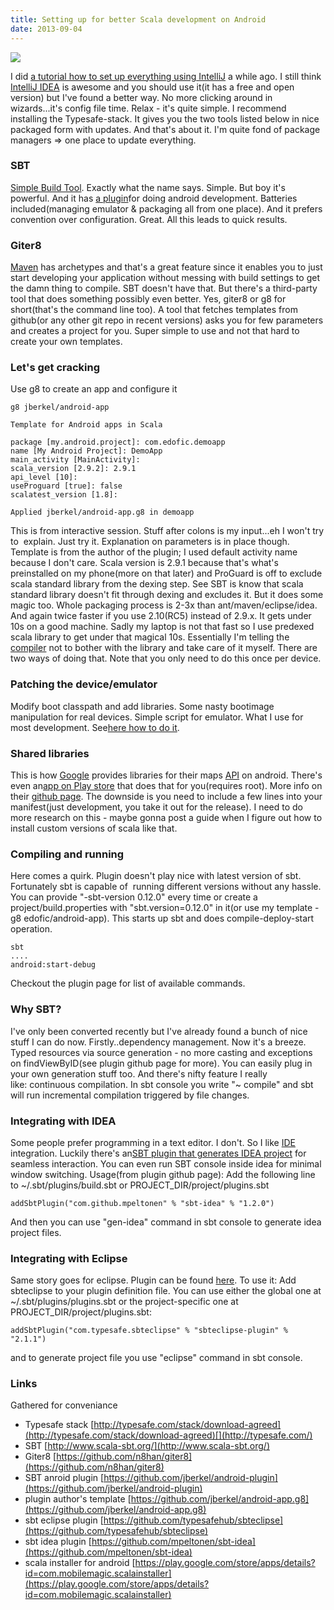 ```yaml
---
title: Setting up for better Scala development on Android
date: 2013-09-04
---
```


![](http://www.crunchbase.com/assets/images/resized/0001/4601/14601v1-max-450x450.png)

I did [a tutorial how to set up
everything using
IntelliJ](/posts/2012-10-22-scala-android)
a while ago. I still think [IntelliJ
IDEA](http://www.jetbrains.com/idea/ "IntelliJ IDEA") is awesome and you
should use it(it has a free and open version) but I've found a better
way. No more clicking around in wizards...it's config file time. Relax -
it's quite simple. I recommend installing the Typesafe-stack. It gives
you the two tools listed below in nice packaged form with updates. And
that's about it. I'm quite fond of package managers => one place to
update everything.

### SBT

[Simple Build
Tool](https://github.com/harrah/xsbt/ "Simple Build Tool"). Exactly what
the name says. Simple. But boy it's powerful. And it has [a
plugin](https://github.com/jberkel/android-plugin)for doing android
development. Batteries included(managing emulator & packaging all from
one place). And it prefers convention over configuration. Great. All
this leads to quick results.

### Giter8


[Maven](http://maven.apache.org/ "Apache Maven") has archetypes and
that's a great feature since it enables you to just start developing
your application without messing with build settings to get the damn
thing to compile. SBT doesn't have that. But there's a third-party tool
that does something possibly even better. Yes, giter8 or g8 for
short(that's the command line too). A tool that fetches templates from
github(or any other git repo in recent versions) asks you for few
parameters and creates a project for you. Super simple to use and not
that hard to create your own templates.

### Let's get cracking

Use g8 to create an app and configure it

    g8 jberkel/android-app

    Template for Android apps in Scala

    package [my.android.project]: com.edofic.demoapp
    name [My Android Project]: DemoApp
    main_activity [MainActivity]:
    scala_version [2.9.2]: 2.9.1
    api_level [10]:
    useProguard [true]: false
    scalatest_version [1.8]:

    Applied jberkel/android-app.g8 in demoapp

This is from interactive session. Stuff after colons is my input...eh I
won't try to  explain. Just try it. Explanation on parameters is in
place though. Template is from the author of the plugin; I used default
activity name because I don't care. Scala version is 2.9.1 because
that's what's preinstalled on my phone(more on that later) and ProGuard
is off to exclude scala standard library from the dexing step. See SBT
is know that scala standard library doesn't fit through dexing and
excludes it. But it does some magic too. Whole packaging process is 2-3x
than ant/maven/eclipse/idea. And again twice faster if you use 2.10(RC5)
instead of 2.9.x. It gets under 10s on a good machine. Sadly my laptop
is not that fast so I use predexed scala library to get under that
magical 10s. Essentially I'm telling the
[compiler](http://en.wikipedia.org/wiki/Compiler "Compiler") not to
bother with the library and take care of it myself. There are two ways
of doing that. Note that you only need to do this once per device.

### Patching the device/emulator

Modify boot classpath and add libraries. Some nasty bootimage
manipulation for real devices. Simple script for emulator. What I use
for most development. See[here how to do
it](http://zegoggl.es/2011/07/how-to-preinstall-scala-on-your-android-phone.html).

### Shared libraries

This is how [Google](http://google.com "Google") provides libraries for
their maps
[API](http://en.wikipedia.org/wiki/Application_programming_interface "Application programming interface")
on android. There's even an[app on Play
store](https://play.google.com/store/apps/details?id=com.mobilemagic.scalainstaller&feature=search_result#?t=W251bGwsMSwxLDEsImNvbS5tb2JpbGVtYWdpYy5zY2FsYWluc3RhbGxlciJd)
that does that for you(requires root). More info on their [github
page](https://github.com/jbrechtel/Android-Scala-Installer). The
downside is you need to include a few lines into your manifest(just
development, you take it out for the release). I need to do more
research on this - maybe gonna post a guide when I figure out how to
install custom versions of scala like that.

### Compiling and running

Here comes a quirk. Plugin doesn't play nice with latest version of sbt.
Fortunately sbt is capable of  running different versions without any
hassle. You can provide "-sbt-version 0.12.0" every time or create a
project/build.properties with "sbt.version=0.12.0" in it(or use my
template - g8 edofic/android-app). This starts up sbt and does
compile-deploy-start operation.

    sbt
    ....
    android:start-debug

Checkout the plugin page for list of available commands.

### Why SBT?

I've only been converted recently but I've already found a bunch of nice
stuff I can do now. Firstly..dependency management. Now it's a breeze.
Typed resources via source generation - no more casting and exceptions
on findViewByID(see plugin github page for more). You can easily plug in
your own generation stuff too. And there's nifty feature I really
like: continuous compilation. In sbt console you write "~ compile" and
sbt will run incremental compilation triggered by file changes.

### Integrating with IDEA

Some people prefer programming in a text editor. I don't. So I like
[IDE](http://en.wikipedia.org/wiki/Integrated_development_environment "Integrated development environment")
integration. Luckily there's an[SBT plugin that generates IDEA
project](https://github.com/mpeltonen/sbt-idea) for seamless
interaction. You can even run SBT console inside idea for minimal window
switching. Usage(from plugin github page): Add the following line to
~/.sbt/plugins/build.sbt or PROJECT_DIR/project/plugins.sbt

    addSbtPlugin("com.github.mpeltonen" % "sbt-idea" % "1.2.0")

And then you can use "gen-idea" command in sbt console to generate idea
project files.

### Integrating with Eclipse

Same story goes for eclipse. Plugin can be found
[here](https://github.com/typesafehub/sbteclipse). To use it: Add
sbteclipse to your plugin definition file. You can use either the global
one at ~/.sbt/plugins/plugins.sbt or the project-specific one at
PROJECT_DIR/project/plugins.sbt:

    addSbtPlugin("com.typesafe.sbteclipse" % "sbteclipse-plugin" % "2.1.1")

and to generate project file you use "eclipse" command in sbt console.

### Links

Gathered for conveniance

* Typesafe stack [http://typesafe.com/stack/download-agreed](http://typesafe.com/stack/download-agreed)[](http://typesafe.com/)
* SBT [http://www.scala-sbt.org/](http://www.scala-sbt.org/)
* Giter8 [https://github.com/n8han/giter8](https://github.com/n8han/giter8)
* SBT anroid plugin [https://github.com/jberkel/android-plugin](https://github.com/jberkel/android-plugin)
* plugin author's template [https://github.com/jberkel/android-app.g8](https://github.com/jberkel/android-app.g8)
* sbt eclipse plugin [https://github.com/typesafehub/sbteclipse](https://github.com/typesafehub/sbteclipse)
* sbt idea plugin [https://github.com/mpeltonen/sbt-idea](https://github.com/mpeltonen/sbt-idea)
* scala installer for android [https://play.google.com/store/apps/details?id=com.mobilemagic.scalainstaller](https://play.google.com/store/apps/details?id=com.mobilemagic.scalainstaller)

